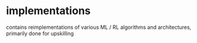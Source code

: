# implementations

contains reimplementations of various ML / RL algorithms and architectures, primarily done for upskilling 
